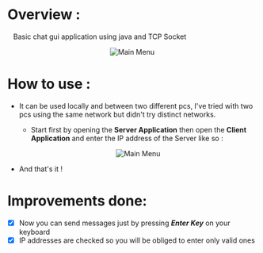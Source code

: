 # Overview :

&nbsp;&nbsp;&nbsp;Basic chat gui application using java and TCP Socket

<p align="center">
  <img src="https://github.com/Hikaru-e/mini_cpp_project/assets/77628961/a23f62b6-095b-4380-8843-e3f132c66726" alt="Main Menu"/>
</p>



# How to use :

* It can be used locally and between two different pcs, I've tried with two pcs using the same network but didn't try distinct networks.

  + Start first by opening the **Server Application** then open the **Client Application** and enter the IP address of the Server like so :
  <p align="center">
  <img src="https://github.com/Hikaru-e/mini_cpp_project/assets/77628961/8bad8433-3092-4064-8da7-7d345619f3e7" alt="Main Menu"/>
</p>

* And that's it !

# Improvements done:

  * [x] Now you can send messages just by pressing ***Enter Key*** on your keyboard
  * [x] IP addresses are checked so you will be obliged to enter only valid ones
